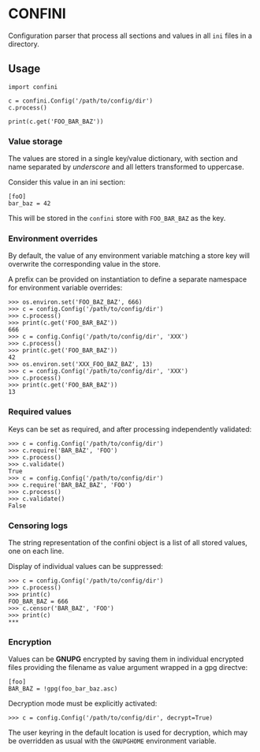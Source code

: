 # CONFINI

Configuration parser that process all sections and values in all `ini` files in a directory.

## Usage

``` 
import confini

c = confini.Config('/path/to/config/dir')
c.process()

print(c.get('FOO_BAR_BAZ'))

```

### Value storage

The values are stored in a single key/value dictionary, with section and name separated by _underscore_ and all letters transformed to uppercase.

Consider this value in an ini section:

```
[foO]
bar_baz = 42
```

This will be stored in the `confini` store with `FOO_BAR_BAZ` as the key.

### Environment overrides

By default, the value of any environment variable matching a store key will overwrite the corresponding value in the store.

A prefix can be provided on instantiation to define a separate namespace for environment variable overrides:

```
>>> os.environ.set('FOO_BAZ_BAZ', 666)
>>> c = config.Config('/path/to/config/dir')
>>> c.process()
>>> print(c.get('FOO_BAR_BAZ'))
666
>>> c = config.Config('/path/to/config/dir', 'XXX')
>>> c.process()
>>> print(c.get('FOO_BAR_BAZ'))
42
>>> os.environ.set('XXX_FOO_BAZ_BAZ', 13)
>>> c = config.Config('/path/to/config/dir', 'XXX')
>>> c.process()
>>> print(c.get('FOO_BAR_BAZ'))
13
```

### Required values

Keys can be set as required, and after processing independently validated:

```
>>> c = config.Config('/path/to/config/dir')
>>> c.require('BAR_BAZ', 'FOO')
>>> c.process()
>>> c.validate()
True
>>> c = config.Config('/path/to/config/dir')
>>> c.require('BAR_BAZ_BAZ', 'FOO')
>>> c.process()
>>> c.validate()
False
```

### Censoring logs

The string representation of the confini object is a list of all stored values, one on each line.

Display of individual values can be suppressed:

```
>>> c = config.Config('/path/to/config/dir')
>>> c.process()
>>> print(c)
FOO_BAR_BAZ = 666
>>> c.censor('BAR_BAZ', 'FOO')
>>> print(c)
***
```

### Encryption

Values can be **GNUPG** encrypted by saving them in individual encrypted files providing the filename as value argument wrapped in a gpg directve:

```
[foo]
BAR_BAZ = !gpg(foo_bar_baz.asc)
```

Decryption mode must be explicitly activated:

```
>>> c = config.Config('/path/to/config/dir', decrypt=True)
```
The user keyring in the default location is used for decryption, which may be overridden as usual with the `GNUPGHOME` environment variable.



